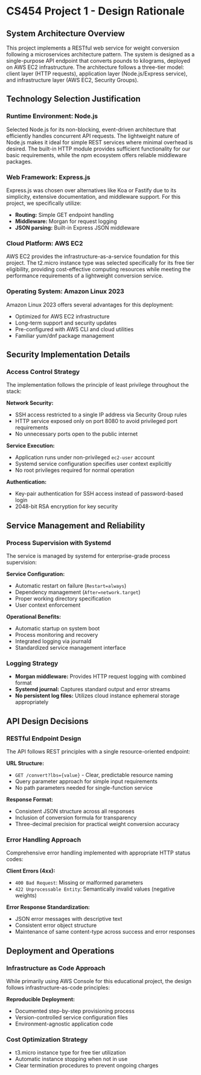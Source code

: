 # CS454 Project 1 - Design Rationale

## System Architecture Overview

This project implements a RESTful web service for weight conversion following a microservices architecture pattern. The system is designed as a single-purpose API endpoint that converts pounds to kilograms, deployed on AWS EC2 infrastructure. The architecture follows a three-tier model: client layer (HTTP requests), application layer (Node.js/Express service), and infrastructure layer (AWS EC2, Security Groups).

## Technology Selection Justification

### Runtime Environment: Node.js
Selected Node.js for its non-blocking, event-driven architecture that efficiently handles concurrent API requests. The lightweight nature of Node.js makes it ideal for simple REST services where minimal overhead is desired. The built-in HTTP module provides sufficient functionality for our basic requirements, while the npm ecosystem offers reliable middleware packages.

### Web Framework: Express.js
Express.js was chosen over alternatives like Koa or Fastify due to its simplicity, extensive documentation, and middleware support. For this project, we specifically utilize:
- **Routing:** Simple GET endpoint handling
- **Middleware:** Morgan for request logging
- **JSON parsing:** Built-in Express JSON middleware

### Cloud Platform: AWS EC2
AWS EC2 provides the infrastructure-as-a-service foundation for this project. The t2.micro instance type was selected specifically for its free tier eligibility, providing cost-effective computing resources while meeting the performance requirements of a lightweight conversion service.

### Operating System: Amazon Linux 2023
Amazon Linux 2023 offers several advantages for this deployment:
- Optimized for AWS EC2 infrastructure
- Long-term support and security updates
- Pre-configured with AWS CLI and cloud utilities
- Familiar yum/dnf package management

## Security Implementation Details

### Access Control Strategy
The implementation follows the principle of least privilege throughout the stack:

**Network Security:**
- SSH access restricted to a single IP address via Security Group rules
- HTTP service exposed only on port 8080 to avoid privileged port requirements
- No unnecessary ports open to the public internet

**Service Execution:**
- Application runs under non-privileged `ec2-user` account
- Systemd service configuration specifies user context explicitly
- No root privileges required for normal operation

**Authentication:**
- Key-pair authentication for SSH access instead of password-based login
- 2048-bit RSA encryption for key security

## Service Management and Reliability

### Process Supervision with Systemd
The service is managed by systemd for enterprise-grade process supervision:

**Service Configuration:**
- Automatic restart on failure (`Restart=always`)
- Dependency management (`After=network.target`)
- Proper working directory specification
- User context enforcement

**Operational Benefits:**
- Automatic startup on system boot
- Process monitoring and recovery
- Integrated logging via journald
- Standardized service management interface

### Logging Strategy
- **Morgan middleware:** Provides HTTP request logging with combined format
- **Systemd journal:** Captures standard output and error streams
- **No persistent log files:** Utilizes cloud instance ephemeral storage appropriately

## API Design Decisions

### RESTful Endpoint Design
The API follows REST principles with a single resource-oriented endpoint:

**URL Structure:**
- `GET /convert?lbs={value}` - Clear, predictable resource naming
- Query parameter approach for simple input requirements
- No path parameters needed for single-function service

**Response Format:**
- Consistent JSON structure across all responses
- Inclusion of conversion formula for transparency
- Three-decimal precision for practical weight conversion accuracy

### Error Handling Approach
Comprehensive error handling implemented with appropriate HTTP status codes:

**Client Errors (4xx):**
- `400 Bad Request`: Missing or malformed parameters
- `422 Unprocessable Entity`: Semantically invalid values (negative weights)

**Error Response Standardization:**
- JSON error messages with descriptive text
- Consistent error object structure
- Maintenance of same content-type across success and error responses

## Deployment and Operations

### Infrastructure as Code Approach
While primarily using AWS Console for this educational project, the design follows infrastructure-as-code principles:

**Reproducible Deployment:**
- Documented step-by-step provisioning process
- Version-controlled service configuration files
- Environment-agnostic application code

### Cost Optimization Strategy
- t3.micro instance type for free tier utilization
- Automatic instance stopping when not in use
- Clear termination procedures to prevent ongoing charges
